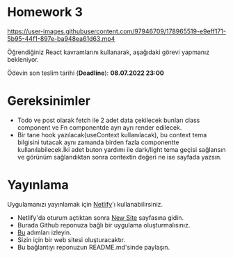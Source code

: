 # Homework 3



https://user-images.githubusercontent.com/97946709/178965519-e9eff171-5b95-44f1-897e-ba948ea61d63.mp4

Öğrendiğiniz React kavramlarını kullanarak, aşağıdaki görevi yapmanız bekleniyor.

Ödevin son teslim tarihi (**Deadline**): **08.07.2022 23:00**

# Gereksinimler

- Todo ve post olarak fetch ile 2 adet data çekilecek bunları class component ve Fn componentde ayrı ayrı render edilecek.
- Bir tane hook yazılacak(useContext kullanılacak), bu context tema bilgisini tutacak aynı zamanda birden fazla componentte kullanılabilecek.İki adet buton yardımı ile dark/light tema geçisi sağlansın ve görünüm sağlandıktan sonra contextin değeri ne ise sayfada yazsın.

# Yayınlama

Uygulamanızı yayınlamak için [Netlify](https://www.netlify.com/)'ı kullanabilirsiniz.

- Netlify'da oturum açtıktan sonra [New Site](https://app.netlify.com/start) sayfasına gidin.
- Burada Github reponuza bağlı bir uygulama oluşturmalısınız.
- [Bu](https://www.netlify.com/blog/2016/09/29/a-step-by-step-guide-deploying-on-netlify/) adımları izleyin.
- Sizin için bir web sitesi oluşturacaktır.
- Bu bağlantıyı reponuzun README.md'sinde paylaşın.
